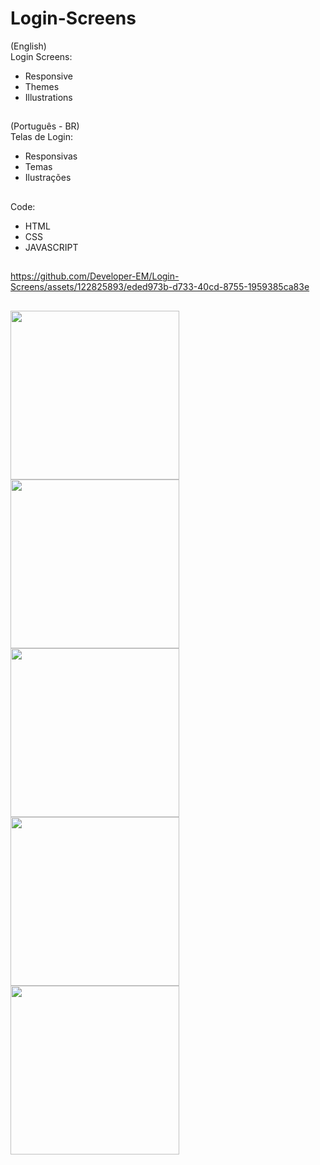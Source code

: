 # Login-Screens
(English)<br>
Login Screens:
- Responsive
- Themes
- Illustrations

##
(Português - BR)<br>
Telas de Login:
- Responsivas
- Temas
- Ilustrações

##
Code:
- HTML
- CSS
- JAVASCRIPT
##
https://github.com/Developer-EM/Login-Screens/assets/122825893/eded973b-d733-40cd-8755-1959385ca83e
##
<img aling="center" width="270" src="https://github.com/Developer-EM/Login-Screens/assets/122825893/ad218aad-a23e-47a5-a657-72c6f918c1b8" />
<img aling="center" width="270" src="https://user-images.githubusercontent.com/122825893/250391553-d38a3161-359c-41e5-9b5a-98ed2587a8e2.png" />
<img aling="center" width="270" src="https://user-images.githubusercontent.com/122825893/250391552-bed27a37-bbd0-4a27-b1f7-4c144e432476.png" />
<img aling="center" width="270" src="https://user-images.githubusercontent.com/122825893/250391555-b329cc67-5608-4fc8-b962-cd72bbef3a74.png" />
<img aling="center" width="270" src="https://user-images.githubusercontent.com/122825893/250391551-279d098d-f975-48c9-92a5-2e0d2d7bcee2.png" />
